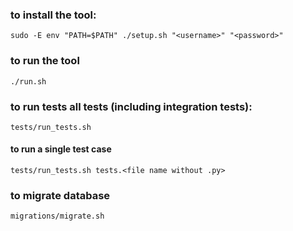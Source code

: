 ### to install the tool:
`sudo -E env "PATH=$PATH" ./setup.sh "<username>" "<password>"`

### to run the tool
`./run.sh`

### to run tests all tests (including integration tests):
`tests/run_tests.sh`
#### to run a single test case
`tests/run_tests.sh tests.<file name without .py>`

### to migrate database
`migrations/migrate.sh`
